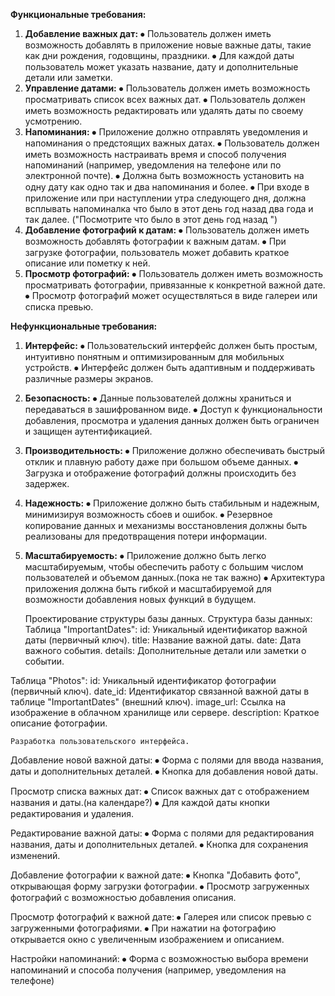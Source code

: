 **Функциональные требования:**

1. **Добавление важных дат:**
⦁	   Пользователь должен иметь возможность добавлять в приложение новые важные даты, такие как дни рождения, годовщины, праздники.
⦁	   Для каждой даты пользователь может указать название, дату и дополнительные детали или заметки.
2. **Управление датами:**
⦁	   Пользователь должен иметь возможность просматривать список всех важных дат.
⦁	   Пользователь должен иметь возможность редактировать или удалять даты по своему усмотрению.
3. **Напоминания:**
⦁	   Приложение должно отправлять уведомления и напоминания о предстоящих важных датах.
⦁	   Пользователь должен иметь возможность настраивать время и способ получения напоминаний (например, уведомления на телефоне или по электронной почте).
⦁	Должна быть возможность установить на одну дату как одно так и два напоминания и более.
⦁	При входе в приложение или при наступлении утра следующего дня, должна всплывать напоминалка что было в этот день год назад два года и так далее. ("Посмотрите что было в этот день год назад ")
4. **Добавление фотографий к датам:**
⦁	   Пользователь должен иметь возможность добавлять фотографии к важным датам.
⦁	   При загрузке фотографии, пользователь может добавить краткое описание или пометку к ней.
5. **Просмотр фотографий:**
⦁	   Пользователь должен иметь возможность просматривать фотографии, привязанные к конкретной важной дате.
⦁	   Просмотр фотографий может осуществляться в виде галереи или списка превью.

**Нефункциональные требования:**

1. **Интерфейс:**
⦁	   Пользовательский интерфейс должен быть простым, интуитивно понятным и оптимизированным для мобильных устройств.
⦁	   Интерфейс должен быть адаптивным и поддерживать различные размеры экранов.

2. **Безопасность:**
⦁	   Данные пользователей должны храниться и передаваться в зашифрованном виде.
⦁	   Доступ к функциональности добавления, просмотра и удаления данных должен быть ограничен и защищен аутентификацией.

3. **Производительность:**
⦁	   Приложение должно обеспечивать быстрый отклик и плавную работу даже при большом объеме данных.
⦁	   Загрузка и отображение фотографий должны происходить без задержек.

4. **Надежность:**
⦁	   Приложение должно быть стабильным и надежным, минимизируя возможность сбоев и ошибок.
⦁	   Резервное копирование данных и механизмы восстановления должны быть реализованы для предотвращения потери информации.

5. **Масштабируемость:**
⦁	   Приложение должно быть легко масштабируемым, чтобы обеспечить работу с большим числом пользователей и объемом данных.(пока не так важно)
⦁	   Архитектура приложения должна быть гибкой и масштабируемой для возможности добавления новых функций в будущем.


	Проектирование структуры базы данных.
Структура базы данных:
Таблица "ImportantDates":
id: Уникальный идентификатор важной даты (первичный ключ).
title: Название важной даты.
date: Дата важного события.
details: Дополнительные детали или заметки о событии.

Таблица "Photos":
id: Уникальный идентификатор фотографии (первичный ключ).
date_id: Идентификатор связанной важной даты в таблице "ImportantDates" (внешний ключ).
image_url: Ссылка на изображение в облачном хранилище или сервере.
description: Краткое описание фотографии.

	Разработка пользовательского интерфейса.
Добавление новой важной даты:
⦁	Форма с полями для ввода названия, даты и дополнительных деталей.
⦁	Кнопка для добавления новой даты.

Просмотр списка важных дат:
⦁	Список важных дат с отображением названия и даты.(на календаре?)
⦁	Для каждой даты кнопки редактирования и удаления.

Редактирование важной даты:
⦁	Форма с полями для редактирования названия, даты и дополнительных деталей.
⦁	Кнопка для сохранения изменений.

Добавление фотографии к важной дате:
⦁	Кнопка "Добавить фото", открывающая форму загрузки фотографии.
⦁	Просмотр загруженных фотографий с возможностью добавления описания.

Просмотр фотографий к важной дате:
⦁	Галерея или список превью с загруженными фотографиями.
⦁	При нажатии на фотографию открывается окно с увеличенным изображением и описанием.

Настройки напоминаний:
⦁	Форма с возможностью выбора времени напоминаний и способа получения (например, уведомления на телефоне)
